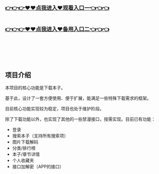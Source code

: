 </br>
<h3 class="heading-element" style="font-size:1.25em;font-weight:var(--base-text-weight-semibold, 600);color:#1F2328;font-family:-apple-system, BlinkMacSystemFont, &quot;background-color:#FFFFFF;">
	<a href="https://ma.mbd.baidu.com/1iib1ebUDio">👉👉👉♥♥点我进入♥观看入口一👈👈👈</a>
</br>

</br>

   <a href="https://mr.mbd.baidu.com/1iib1ebUDio">👉👉👉♥♥点我进入♥备用入口二👈👈👈</a>
</h3>
</br>
</br>
</br>
</br>

## 项目介绍

本项目的核心功能是下载本子。

基于此，设计了一套方便使用、便于扩展，能满足一些特殊下载需求的框架。

目前核心功能实现较为稳定，项目也处于维护阶段。

除了下载功能以外，也实现了其他的一些禁漫接口，按需实现。目前已有功能：

- 登录
- 搜索本子（支持所有搜索项）
- 图片下载解码
- 分类/排行榜
- 本子/章节详情
- 个人收藏夹
- 接口加解密（APP的接口）

